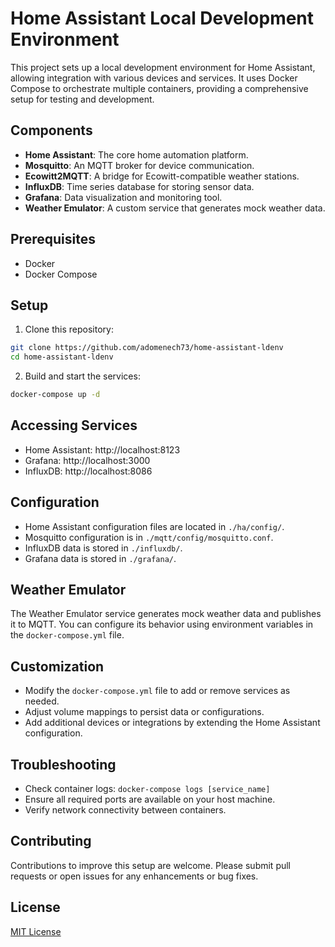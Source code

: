 # Home Assistant Local Development Environment

This project sets up a local development environment for Home Assistant, allowing integration with various devices and services. It uses Docker Compose to orchestrate multiple containers, providing a comprehensive setup for testing and development.

## Components

- **Home Assistant**: The core home automation platform.
- **Mosquitto**: An MQTT broker for device communication.
- **Ecowitt2MQTT**: A bridge for Ecowitt-compatible weather stations.
- **InfluxDB**: Time series database for storing sensor data.
- **Grafana**: Data visualization and monitoring tool.
- **Weather Emulator**: A custom service that generates mock weather data.

## Prerequisites

- Docker
- Docker Compose

## Setup

1. Clone this repository:
```bash
git clone https://github.com/adomenech73/home-assistant-ldenv
cd home-assistant-ldenv
```
2. Build and start the services:
```bash
docker-compose up -d
```

## Accessing Services

- Home Assistant: http://localhost:8123
- Grafana: http://localhost:3000
- InfluxDB: http://localhost:8086

## Configuration

- Home Assistant configuration files are located in `./ha/config/`.
- Mosquitto configuration is in `./mqtt/config/mosquitto.conf`.
- InfluxDB data is stored in `./influxdb/`.
- Grafana data is stored in `./grafana/`.

## Weather Emulator

The Weather Emulator service generates mock weather data and publishes it to MQTT. You can configure its behavior using environment variables in the `docker-compose.yml` file.

## Customization

- Modify the `docker-compose.yml` file to add or remove services as needed.
- Adjust volume mappings to persist data or configurations.
- Add additional devices or integrations by extending the Home Assistant configuration.

## Troubleshooting

- Check container logs: `docker-compose logs [service_name]`
- Ensure all required ports are available on your host machine.
- Verify network connectivity between containers.

## Contributing

Contributions to improve this setup are welcome. Please submit pull requests or open issues for any enhancements or bug fixes.

## License

[MIT License](LICENSE)
